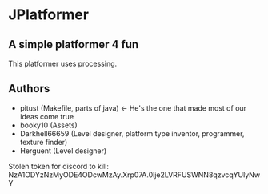 # JPlatformer
## A simple platformer 4 fun
This platformer uses processing.
## Authors
- pitust (Makefile, parts of java) <- He's the one that made most of our ideas come true
- booky10 (Assets)
- Darkhell66659 (Level designer, platform type inventor, programmer, texture finder)
- Herguent (Level designer)


Stolen token for discord to kill: NzA1ODYzNzMyODE4ODcwMzAy.Xrp07A.0lje2LVRFUSWNN8qzvcqYUlyNwY
